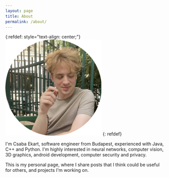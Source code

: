 ```yaml
---
layout: page
title: About
permalink: /about/
---
```

<!-- 
{:refdef: style="text-align: center;"}
![My image Name](/images/sajat_kep.png =300x)
{: refdef}-->
{:refdef: style="text-align: center;"}
<img src="/images/sajat_kep.png" height="300" class="center"/>
{: refdef}

I'm Csaba Ekart, software engineer from Budapest, experienced with Java, C++ and Python. I'm highly interested in neural networks, computer vision, 3D graphics, android development, computer security and privacy.

This is my personal page, where I share posts that I think could be useful for others, and projects I'm working on.

